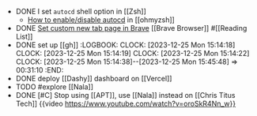 - DONE I set `autocd` shell option in [[Zsh]]
	- [How to enable/disable autocd](https://github.com/ohmyzsh/ohmyzsh/issues/8025#issuecomment-514285345) in [[ohmyzsh]]
- DONE [Set custom new tab page in Brave](https://community.brave.com/t/how-to-sat-brave-new-tab-to-custom-website-url/202083/3) [[Brave Browser]] #[[Reading List]]
- DONE set up [[gh]]
  :LOGBOOK:
  CLOCK: [2023-12-25 Mon 15:14:18]
  CLOCK: [2023-12-25 Mon 15:14:19]
  CLOCK: [2023-12-25 Mon 15:14:22]
  CLOCK: [2023-12-25 Mon 15:14:38]--[2023-12-25 Mon 15:45:48] =>  00:31:10
  :END:
- DONE deploy [[Dashy]] dashboard on [[Vercel]]
- TODO #explore [[Nala]]
- DONE [#C] Stop using [[APT]], use [[Nala]] instead on [[Chris Titus Tech]]
  {{video https://www.youtube.com/watch?v=oroSkR4Nn_w}}